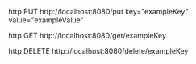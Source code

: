 http PUT http://localhost:8080/put key="exampleKey" value="exampleValue"

http GET http://localhost:8080/get/exampleKey

http DELETE http://localhost:8080/delete/exampleKey
